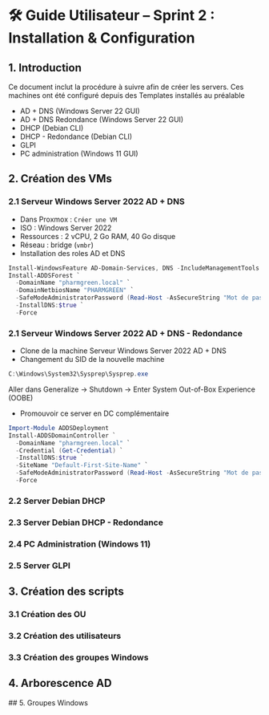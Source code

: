 # 🛠️ Guide Utilisateur – Sprint 2 : Installation & Configuration

## 1. Introduction

Ce document inclut la procédure à suivre afin de créer les servers.  Ces machines ont été configuré depuis des Templates installés au préalable 
- AD + DNS (Windows Server 22 GUI)
- AD + DNS Redondance  (Windows Server 22 GUI)
- DHCP (Debian CLI) 
- DHCP - Redondance (Debian CLI) 
- GLPI 
- PC administration (Windows 11 GUI) 

## 2. Création des VMs

### 2.1 Serveur Windows Server 2022 AD + DNS

- Dans Proxmox : `Créer une VM`
- ISO : Windows Server 2022
- Ressources : 2 vCPU, 2 Go RAM, 40 Go disque
- Réseau : bridge (`vmbr`)
- Installation des roles AD et DNS 
``` powershell 
Install-WindowsFeature AD-Domain-Services, DNS -IncludeManagementTools
Install-ADDSForest `
  -DomainName "pharmgreen.local" `
  -DomainNetbiosName "PHARMGREEN" `
  -SafeModeAdministratorPassword (Read-Host -AsSecureString "Mot de passe DSRM") `
  -InstallDNS:$true `
  -Force
```

### 2.1 Serveur Windows Server 2022 AD + DNS - Redondance 

- Clone de la machine Serveur Windows Server 2022 AD + DNS
- Changement du SID de la nouvelle machine  
``` powershell 
C:\Windows\System32\Sysprep\Sysprep.exe
```
Aller dans Generalize -> Shutdown -> Enter System Out-of-Box Experience (OOBE) 
- Promouvoir ce server en DC  complémentaire 
``` powershell 
Import-Module ADDSDeployment
Install-ADDSDomainController `
  -DomainName "pharmgreen.local" `
  -Credential (Get-Credential) `
  -InstallDNS:$true `
  -SiteName "Default-First-Site-Name" `
  -SafeModeAdministratorPassword (Read-Host -AsSecureString "Mot de passe DSRM") `
  -Force
```

### 2.2 Server Debian DHCP 
### 2.3 Server Debian DHCP  - Redondance 
### 2.4 PC Administration (Windows 11)
### 2.5 Server GLPI

## 3. Création des scripts 
### 3.1 Création des OU 
### 3.2 Création des utilisateurs 
### 3.3 Création des groupes Windows  
  
  

## 4. Arborescence AD 

## 5. Groupes Windows 



